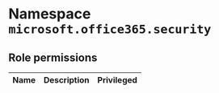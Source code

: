 # Namespace `microsoft.office365.security`
## Role permissions
|Name|Description|Privileged|
|-|-|-|
